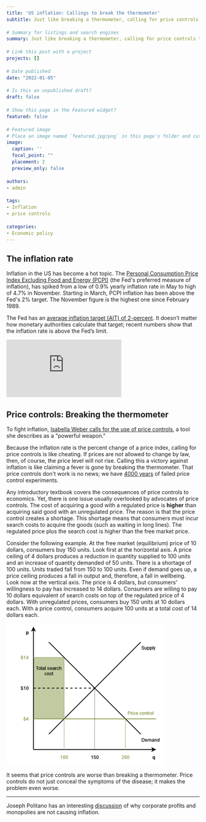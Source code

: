 ```yaml
---
title: 'US inflation: Callings to break the thermometer'
subtitle: Just like breaking a thermometer, calling for price controls to put inflation under control is not a solution to the problem of rising prices.

# Summary for listings and search engines
summary: Just like breaking a thermometer, calling for price controls to put inflation under control is not a solution to the problem of rising prices.

# Link this post with a project
projects: []

# Date published
date: "2022-01-05"

# Is this an unpublished draft?
draft: false

# Show this page in the Featured widget?
featured: false

# Featured image
# Place an image named `featured.jpg/png` in this page's folder and customize its options here.
image:
  caption: ''
  focal_point: ""
  placement: 2
  preview_only: false

authors:
- admin

tags:
- Inflation
- price controls

categories:
- Economic policy
---
```


## The inflation rate

Inflation in the US has become a hot topic. The [Personal Consumption Price Index Excluding Food and Energy (PCPI)](https://www.bea.gov/data/personal-consumption-expenditures-price-index-excluding-food-and-energy) (the Fed's preferred measure of inflation), has spiked from a low of 0.9% yearly inflation rate in May to high of 4.7% in November. Starting in March, PCPI inflation has been above the Fed's 2% target. The November figure is the highest one since February 1989. 

The Fed has an [average inflation target (AIT) of 2-percent](https://fredblog.stlouisfed.org/2020/11/from-inflation-targeting-to-average-inflation-targeting/). It doesn’t matter how monetary authorities calculate that target; recent numbers show that the inflation rate is above the Fed’s limit.

<div class="embed-container"><iframe src="https://fred.stlouisfed.org/graph/graph-landing.php?g=KrXf&width=670&height=475" scrolling="no" frameborder="0" style="overflow:hidden;" allowTransparency="true" loading="lazy"></iframe></div><script src="https://fred.stlouisfed.org/graph/js/embed.js" type="text/javascript"></script>

## Price controls: Breaking the thermometer

To fight inflation, [Isabella Weber calls for the use of price controls](https://www.theguardian.com/business/commentisfree/2021/dec/29/inflation-price-controls-time-we-use-it?utm_term=Autofeed&CMP=twt_gu&utm_medium&utm_source=Twitter#Echobox=1640776964), a tool she describes as a "powerful weapon."

Because the inflation rate is the percent change of a price index, calling for price controls is like cheating. If prices are not allowed to change by law, then, of course, the price level will not rise. Calling this a victory against inflation is like claiming a fever is gone by breaking the thermometer. That price controls don't work is no news; we have [4000 years](https://t.co/8EPHATrUwU) of failed price control experiments.

Any introductory textbook covers the consequences of price controls to economics. Yet, there is one issue usually overlooked by advocates of price controls. The cost of acquiring a good with a regulated price is **higher** than acquiring said good with an unregulated price. The reason is that the price control creates a shortage. This shortage means that consumers must incur search costs to acquire the goods (such as waiting in long lines). The regulated price plus the search cost is higher than the free market price.

Consider the following example. At the free market (equilibrium) price of 10 dollars, consumers buy 150 units. Look first at the horizontal axis. A price ceiling of 4 dollars produces a reduction in quantity supplied to 100 units and an increase of quantity demanded of 50 units. There is a shortage of 100 units. Units traded fall from 150 to 100 units. Even if demand goes up, a price ceiling produces a fall in output and, therefore, a fall in wellbeing. Look now at the vertical axis. The price is 4 dollars, but consumers' willingness to pay has increased to 14 dollars. Consumers are willing to pay 10 dollars equivalent of search costs on top of the regulated price of 4 dollars. With unregulated prices, consumers buy 150 units at 10 dollars each. With a price control, consumers acquire 100 units at a total cost of 14 dollars each.

![Price ceiling](Price-ceiling.png)

It seems that price controls are worse than breaking a thermometer. Price controls do not just conceal the symptoms of the disease; it makes the problem even worse.

---

Joseph Politano has an interesting [discussion](https://apricitas.substack.com/p/are-rising-corporate-profit-margins) of why corporate profits and monopolies are not causing inflation.

